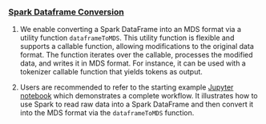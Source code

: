 ### [Spark Dataframe Conversion](https://github.com/mosaicml/streaming/blob/main/streaming/base/converters/dataframe_to_mds.py)

1. We enable converting a Spark DataFrame into an MDS format via a utility function `dataframeToMDS`. This utility function is flexible and supports a callable function, allowing modifications to the original data format. The function iterates over the callable, processes the modified data, and writes it in MDS format. For instance, it can be used with a tokenizer callable function that yields tokens as output.

2. Users are recommended to refer to the starting example [Jupyter notebook](https://github.com/mosaicml/streaming/blob/main/examples/spark_dataframe_to_MDS.ipynb) which demonstrates a complete workflow. It illustrates how to use Spark to read raw data into a Spark DataFrame and then convert it into the MDS format via the `dataframeToMDS` function.
